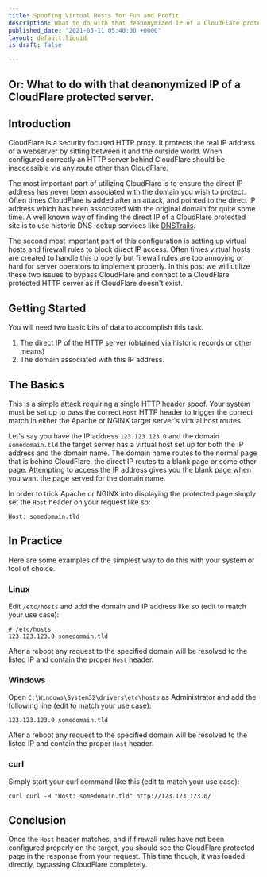 ```yaml
---
title: Spoofing Virtual Hosts for Fun and Profit
description: What to do with that deanonymized IP of a CloudFlare protected server.
published_date: "2021-05-11 05:40:00 +0000"
layout: default.liquid
is_draft: false

---
```

## Or: What to do with that deanonymized IP of a CloudFlare protected server.

## Introduction

CloudFlare is a security focused HTTP proxy. It protects the real IP address of a webserver by sitting between it and the outside world. When configured correctly an HTTP server behind CloudFlare should be inaccessible via any route other than CloudFlare.

The most important part of utilizing CloudFlare is to ensure the direct IP address has never been associated with the domain you wish to protect. Often times CloudFlare is added after an attack, and pointed to the direct IP address which has been associated with the original domain for quite some time. A well known way of finding the direct IP of a CloudFlare protected site is to use historic DNS lookup services like [DNSTrails](https://securitytrails.com/dns-trails).

The second most important part of this configuration is setting up virtual hosts and firewall rules to block direct IP access. Often times virtual hosts are created to handle this properly but firewall rules are too annoying or hard for server operators to implement properly. In this post we will utilize these two issues to bypass CloudFlare and connect to a CloudFlare protected HTTP server as if CloudFlare doesn't exist.

## Getting Started

You will need two basic bits of data to accomplish this task.

1. The direct IP of the HTTP server (obtained via historic records or other means)
2. The domain associated with this IP address.

## The Basics

This is a simple attack requiring a single HTTP header spoof. Your system must be set up to pass the correct `Host` HTTP header to trigger the correct match in either the Apache or NGINX target server's virtual host routes.

Let's say you have the IP address `123.123.123.0` and the domain `somedomain.tld` the target server has a virtual host set up for both the IP address and the domain name. The domain name routes to the normal page that is behind CloudFlare, the direct IP routes to a blank page or some other page. Attempting to access the IP address gives you the blank page when you want the page served for the domain name.

In order to trick Apache or NGINX into displaying the protected page simply set the `Host` header on your request like so:

```
Host: somedomain.tld
```

## In Practice

Here are some examples of the simplest way to do this with your system or tool of choice.

### Linux

Edit `/etc/hosts` and add the domain and IP address like so (edit to match your use case):

```
# /etc/hosts
123.123.123.0 somedomain.tld
```

After a reboot any request to the specified domain will be resolved to the listed IP and contain the proper `Host` header.

### Windows

Open `C:\Windows\System32\drivers\etc\hosts` as Administrator and add the following line (edit to match your use case):

```
123.123.123.0 somedomain.tld
```

After a reboot any request to the specified domain will be resolved to the listed IP and contain the proper `Host` header.

### curl

Simply start your curl command like this (edit to match your use case):

```
curl curl -H "Host: somedomain.tld" http://123.123.123.0/
```

## Conclusion

Once the `Host` header matches, and if firewall rules have not been configured properly on the target, you should see the CloudFlare protected page in the response from your request. This time though, it was loaded directly, bypassing CloudFlare completely.
